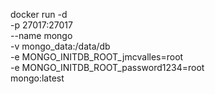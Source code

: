 docker run -d \
    -p 27017:27017 \
          --name mongo \
    -v mongo_data:/data/db \
    -e MONGO_INITDB_ROOT_jmcvalles=root \
	  -e MONGO_INITDB_ROOT_password1234=root \
    mongo:latest